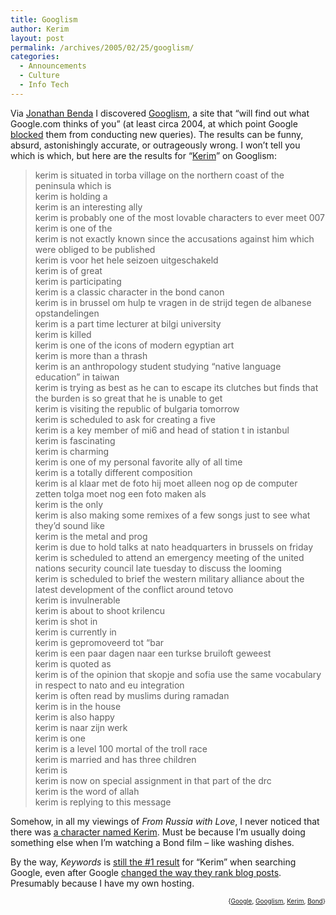 ```yaml
---
title: Googlism
author: Kerim
layout: post
permalink: /archives/2005/02/25/googlism/
categories:
  - Announcements
  - Culture
  - Info Tech
---
```

Via <a href="http://jonintaiwan.blogspot.com/2005/02/identity-crisis.html" onclick="_gaq.push(['_trackEvent', 'outbound-article', 'http://jonintaiwan.blogspot.com/2005/02/identity-crisis.html', 'Jonathan Benda']);" >Jonathan Benda</a> I discovered <a href="http://www.googlism.com/" onclick="_gaq.push(['_trackEvent', 'outbound-article', 'http://www.googlism.com/', 'Googlism']);" >Googlism</a>, a site that &#8220;will find out what Google.com thinks of you&#8221; (at least circa 2004, at which point Google <a href="http://www.googlism.com/about.htm" onclick="_gaq.push(['_trackEvent', 'outbound-article', 'http://www.googlism.com/about.htm', 'blocked']);" >blocked</a> them from conducting new queries). The results can be funny, absurd, astonishingly accurate, or outrageously wrong. I won&#8217;t tell you which is which, but here are the results for &#8220;<a href="http://www.googlism.com/index.htm?ism=kerim&#038;type=1" onclick="_gaq.push(['_trackEvent', 'outbound-article', 'http://www.googlism.com/index.htm?ism=kerim&type=1', 'Kerim']);" >Kerim</a>&#8221; on Googlism:

> kerim is situated in torba village on the northern coast of the peninsula which is  
> kerim is holding a  
> kerim is an interesting ally  
> kerim is probably one of the most lovable characters to ever meet 007  
> kerim is one of the  
> kerim is not exactly known since the accusations against him which were obliged to be published  
> kerim is voor het hele seizoen uitgeschakeld  
> kerim is of great  
> kerim is participating  
> kerim is a classic character in the bond canon  
> kerim is in brussel om hulp te vragen in de strijd tegen de albanese opstandelingen  
> kerim is a part time lecturer at bilgi university  
> kerim is killed  
> kerim is one of the icons of modern egyptian art  
> kerim is more than a thrash  
> kerim is an anthropology student studying &#8220;native language education&#8221; in taiwan  
> kerim is trying as best as he can to escape its clutches but finds that the burden is so great that he is unable to get  
> kerim is visiting the republic of bulgaria tomorrow  
> kerim is scheduled to ask for creating a five  
> kerim is a key member of mi6 and head of station t in istanbul  
> kerim is fascinating  
> kerim is charming  
> kerim is one of my personal favorite ally of all time  
> kerim is a totally different composition  
> kerim is al klaar met de foto hij moet alleen nog op de computer zetten tolga moet nog een foto maken als  
> kerim is the only  
> kerim is also making some remixes of a few songs just to see what they&#8217;d sound like  
> kerim is the metal and prog  
> kerim is due to hold talks at nato headquarters in brussels on friday  
> kerim is scheduled to attend an emergency meeting of the united nations security council late tuesday to discuss the looming  
> kerim is scheduled to brief the western military alliance about the latest development of the conflict around tetovo  
> kerim is invulnerable  
> kerim is about to shoot krilencu  
> kerim is shot in  
> kerim is currently in  
> kerim is gepromoveerd tot &#8220;bar  
> kerim is een paar dagen naar een turkse bruiloft geweest  
> kerim is quoted as  
> kerim is of the opinion that skopje and sofia use the same vocabulary in respect to nato and eu integration  
> kerim is often read by muslims during ramadan  
> kerim is in the house  
> kerim is also happy  
> kerim is naar zijn werk  
> kerim is one  
> kerim is a level 100 mortal of the troll race  
> kerim is married and has three children  
> kerim is  
> kerim is now on special assignment in that part of the drc  
> kerim is the word of allah  
> kerim is replying to this message

Somehow, in all my viewings of *From Russia with Love*, I never noticed that there was <a href="http://www.mi6.co.uk/sections/allies/bey.php3?t=frwl&#038;s=frwl" onclick="_gaq.push(['_trackEvent', 'outbound-article', 'http://www.mi6.co.uk/sections/allies/bey.php3?t=frwl&s=frwl', 'a character named Kerim']);" >a character named Kerim</a>. Must be because I&#8217;m usually doing something else when I&#8217;m watching a Bond film &#8211; like washing dishes.

By the way, *Keywords* is <a href="http://test.oxus.net/archives/2004/09/10/1/" onclick="_gaq.push(['_trackEvent', 'outbound-article', 'http://test.oxus.net/archives/2004/09/10/1/', 'still the #1 result']);" >still the #1 result</a> for &#8220;Kerim&#8221; when searching Google, even after Google <a href="http://itre.cis.upenn.edu/~myl/languagelog/archives/001916.html" onclick="_gaq.push(['_trackEvent', 'outbound-article', 'http://itre.cis.upenn.edu/~myl/languagelog/archives/001916.html', 'changed the way they rank blog posts']);" >changed the way they rank blog posts</a>. Presumably because I have my own hosting.

<div style="text-align:right;">
  <span style="font-size:x-small;">{<a href="http://technorati.com/tag/Google" onclick="_gaq.push(['_trackEvent', 'outbound-article', 'http://technorati.com/tag/Google', 'Google']);"  rel="tag">Google</a>, <a href="http://technorati.com/tag/googlism" onclick="_gaq.push(['_trackEvent', 'outbound-article', 'http://technorati.com/tag/googlism', 'Googlism']);"  rel="tag">Googlism</a>, <a href="http://technorati.com/tag/kerim" onclick="_gaq.push(['_trackEvent', 'outbound-article', 'http://technorati.com/tag/kerim', 'Kerim']);"  rel="tag">Kerim</a>, <a href="http://technorati.com/tag/Bond" onclick="_gaq.push(['_trackEvent', 'outbound-article', 'http://technorati.com/tag/Bond', 'Bond']);"  rel="tag">Bond</a>}</span>



